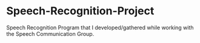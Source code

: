 # Speech-Recognition-Project
Speech Recognition Program that I developed/gathered while working with the Speech Communication Group.
